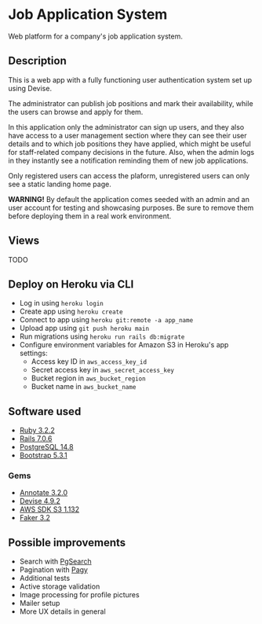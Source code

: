 # Job Application System

Web platform for a company's job application system.

## Description

This is a web app with a fully functioning user authentication system set up using Devise.

The administrator can publish job positions and mark their availability, while the users can browse and apply for them.

In this application only the administrator can sign up users, and they also have access to a user management section where they can see their user details and to which job positions they have applied, which might be useful for staff-related company decisions in the future. Also, when the admin logs in they instantly see a notification reminding them of new job applications.

Only registered users can access the plaform, unregistered users can only see a static landing home page.

**WARNING!** By default the application comes seeded with an admin and an user account for testing and showcasing purposes. Be sure to remove them before deploying them in a real work environment.

## Views

TODO

## Deploy on Heroku via CLI

* Log in using ```heroku login```
* Create app using ```heroku create```
* Connect to app using ```heroku git:remote -a app_name```
* Upload app using ```git push heroku main```
* Run migrations using ```heroku run rails db:migrate```
* Configure environment variables for Amazon S3 in Heroku's app settings:
    * Access key ID in ```aws_access_key_id```
    * Secret access key in ```aws_secret_access_key```
    * Bucket region in ```aws_bucket_region```
    * Bucket name in ```aws_bucket_name```

## Software used

* [Ruby 3.2.2](https://www.ruby-lang.org/en/)  
* [Rails 7.0.6](https://rubyonrails.org/)  
* [PostgreSQL 14.8](https://www.postgresql.org)  
* [Bootstrap 5.3.1](https://getbootstrap.com/)  

### Gems

* [Annotate 3.2.0](https://github.com/ctran/annotate_models)  
* [Devise 4.9.2](https://github.com/heartcombo/devise)  
* [AWS SDK S3 1.132](https://github.com/aws/aws-sdk-rails)  
* [Faker 3.2](https://github.com/faker-ruby/faker)

## Possible improvements

* Search with [PgSearch](https://github.com/Casecommons/pg_search)  
* Pagination with [Pagy](https://github.com/ddnexus/pagy)  
* Additional tests  
* Active storage validation  
* Image processing for profile pictures  
* Mailer setup  
* More UX details in general
